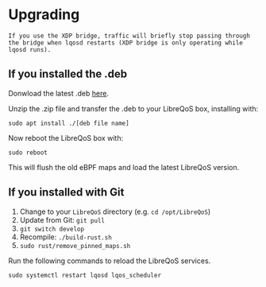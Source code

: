 # Upgrading

```{warning}
If you use the XDP bridge, traffic will briefly stop passing through the bridge when lqosd restarts (XDP bridge is only operating while lqosd runs).
```

## If you installed the .deb

Donwload the latest .deb [here](quickstart.md).

Unzip the .zip file and transfer the .deb to your LibreQoS box, installing with:
```
sudo apt install ./[deb file name]
```

Now reboot the LibreQoS box with:
```
sudo reboot
```
This will flush the old eBPF maps and load the latest LibreQoS version.

## If you installed with Git

1. Change to your `LibreQoS` directory (e.g. `cd /opt/LibreQoS`)
2. Update from Git: `git pull`
3. ```git switch develop```
5. Recompile: `./build-rust.sh`
6. `sudo rust/remove_pinned_maps.sh`

Run the following commands to reload the LibreQoS services.

```shell
sudo systemctl restart lqosd lqos_scheduler
```
